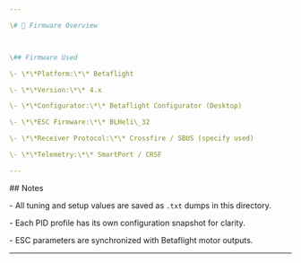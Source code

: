 ```yaml
---

\# 🧠 Firmware Overview



\## Firmware Used

\- \*\*Platform:\*\* Betaflight  

\- \*\*Version:\*\* 4.x  

\- \*\*Configurator:\*\* Betaflight Configurator (Desktop)  

\- \*\*ESC Firmware:\*\* BLHeli\_32  

\- \*\*Receiver Protocol:\*\* Crossfire / SBUS (specify used)  

\- \*\*Telemetry:\*\* SmartPort / CRSF  

---
```


\## Notes

\- All tuning and setup values are saved as `.txt` dumps in this directory.

\- Each PID profile has its own configuration snapshot for clarity.

\- ESC parameters are synchronized with Betaflight motor outputs.


---
